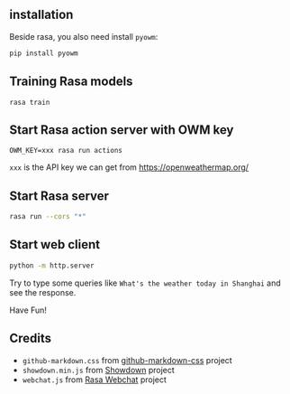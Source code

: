 ## installation

Beside rasa, you also need install `pyowm`:

```bash
pip install pyowm
```

## Training Rasa models
```shell
rasa train
```

## Start Rasa action server with OWM key
```shell
OWM_KEY=xxx rasa run actions
```

`xxx` is the API key we can get from https://openweathermap.org/

## Start Rasa server
```bash
rasa run --cors "*"
```

## Start web client
```bash
python -m http.server
```

Try to type some queries like `What's the weather today in Shanghai` and see the response.

Have Fun!


## Credits
* `github-markdown.css` from [github-markdown-css](https://github.com/sindresorhus/github-markdown-css) project
* `showdown.min.js` from [Showdown](https://github.com/showdownjs/showdown) project
* `webchat.js` from [Rasa Webchat](https://github.com/botfront/rasa-webchat) project

